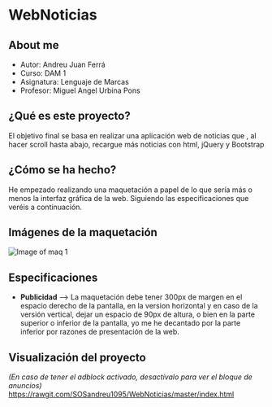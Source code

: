 # WebNoticias

About me
--------
- Autor: Andreu Juan Ferrá
- Curso: DAM 1
- Asignatura: Lenguaje de Marcas
- Profesor: Miguel Angel Urbina Pons

¿Qué es este proyecto?
----------------------
El objetivo final se basa en realizar una aplicación web de noticias que , al hacer scroll hasta abajo, recargue más noticias con html, jQuery y Bootstrap

¿Cómo se ha hecho?
------------------
He empezado realizando una maquetación a papel de lo que sería más o menos la interfaz gráfica de la web. Siguiendo las
especificaciones que veréis a continuación.

Imágenes de la maquetación
--------------------------
![Image of maq 1](https://octodex.github.com/images/yaktocat.png)

Especificaciones
----------------
- __Publicidad__ --> La maquetación debe tener 300px de margen en el espacio derecho de la pantalla, en la version horizontal y en caso
de la versión vertical, dejar un espacio de 90px de altura, o bien en la parte superior o inferior de la pantalla, yo
me he decantado por la parte inferior por razones de presentación de la web.


Visualización del proyecto
--------------------------
*(En caso de tener el adblock activado, desactívalo para ver el bloque de anuncios)*
https://rawgit.com/SOSandreu1095/WebNoticias/master/index.html
